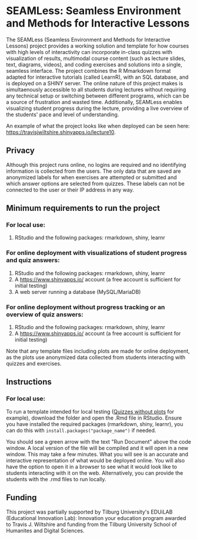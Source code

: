 # SEAMLess: Seamless Environment and Methods for Interactive Lessons

The SEAMLess (Seamless Environment and Methods for Interactive Lessons) project provides a working solution and template for how courses with high levels of interactivity can incorporate in-class quizzes with visualization of results, multimodal course content (such as lecture slides, text, diagrams, videos), and coding exercises and solutions into a single, seamless interface. The project combines the R Mmarkdown format adapted for interactive tutorials (called LearnR), with an SQL database, and is deployed on a SHINY server. The online nature of this project makes is simultaenously accessible to all students during lectures without requiring any technical setup or switching between different programs, which can be a source of frustration and wasted time. Additionally, SEAMLess enables visualizing student progress during the lecture, providing a live overview of the students' pace and level of understanding. 

An example of what the project looks like when deployed can be seen here: https://travisjwiltshire.shinyapps.io/lecture10.

## Privacy

Although this project runs online, no logins are required and no identifying information is collected from the users. The only data that are saved are anonymized labels for when exercises are attempted or submitted and which answer options are selected from quizzes. These labels can not be connected to the user or their IP address in any way.

## Minimum requirements to run the project

### For local use:
1. RStudio and the following packages: rmarkdown, shiny, learnr

### For online deployment with visualizations of student progress and quiz answers:
1. RStudio and the following packages: rmarkdown, shiny, learnr
2. A https://www.shinyapps.io/ account (a free account is sufficient for initial testing)
3. A web server running a database (MySQL/MariaDB)

### For online deployment without progress tracking or an overview of quiz answers:
1. RStudio and the following packages: rmarkdown, shiny, learnr
2. A https://www.shinyapps.io/ account (a free account is sufficient for initial testing)

Note that any template files including plots are made for online deployment, as the plots use anonymized data collected from students interacting with quizzes and exercises.

## Instructions

### For local use:

To run a template intended for local testing ([Quizzes without plots](https://github.com/travisjwiltshire/SEAMLess/tree/main/Templates/Quizzes%20without%20plots) for example), download the folder and open the .Rmd file in RStudio. Ensure you have installed the required packages (rmarkdown, shiny, learnr), you can do this with `install.packages("package_name")` if needed.

You should see a green arrow with the text "Run Document" above the code window. A local version of the file will be compiled and it will open in a new window. This may take a few minutes. What you will see is an accurate and interactive representation of what would be deployed online. You will also have the option to open it in a browser to see what it would look like to students interacting with it on the web. Alternatively, you can provide the students with the .rmd files to run locally.

## Funding

This project was partially supported by Tilburg University's EDUiLAB (Educational Innovation Lab): Innovation your education program awarded to Travis J. Wiltshire and funding from the Tilburg University School of Humanites and Digital Sciences.  
